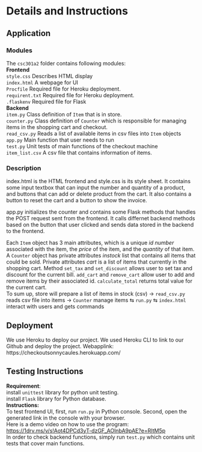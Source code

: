 <h1>Details and Instructions</h1>	
<h2>Application</h2>

<h3>Modules</h3>
The <code>csc301a2</code> folder contains following modules:<br>
<strong>Frontend</strong><br> 
<code>style.css</code> Describes HTML display<br> 
<code>index.html</code> A webpage for UI<br> 
<code>Procfile</code> Required file for Heroku deployment. <br>
<code>requirent.txt</code> Required file for Heroku deployment.<br>
<code>.flaskenv</code> Required file for Flask <br>
<strong>Backend</strong><br>
<code>item.py</code> Class definition of <code>Item</code> that is in store.<br>
<code>counter.py</code> Class definition of <code>Counter</code> which is responsible for managing 
items in the shopping cart and checkout. <br>
<code>read_csv.py</code> Reads a list of available items in csv files into <code>Item</code> objects <br>
<code>app.py</code> Main function that user needs to run <br>
<code>test.py</code> Unit tests of main functions of the checkout machine <br> 
<code>item_list.csv</code> A csv file that contains information of items.<br>

<h3>Description</h3>

index.html is the HTML frontend and style.css is its style sheet. It contains some input textbox that can input the number and quantity of a product, and buttons that can add or delete product from the cart. It also contains a button to reset the cart and a button to show the invoice.

app.py initializes the counter and contains some Flask methods that handles the POST request sent from the frontend. It calls differnet backend methods based on the button that user clicked and sends data stored in the backend to the frontend.

Each <code>Item</code> object has 3 main attributes, which is a unique <em>id number</em>
associated with the item, the <em>price</em> of the item, and the <em>quantity</em> of that item. <br>
A <code>Counter</code> object has private attributes <em>instock</em> list that contains all items that
could be sold. Private attributes <em>cart</em> is a list of items that currently in the shopping 
cart. Method <code>set_tax</code> and <code>set_discount</code> allows user to set 
tax and discount for the current bill. <code>add_cart</code> and <code>remove_cart</code>
allow user to add and remove items by their associated id.  <code>calculate_total</code>
returns total value for the current cart.<br>
To sum up, store will prepare a list of items in stock (csv) &rarr; <code>read_csv.py</code> 
reads csv file into items &rarr; <code>Counter</code> manage items &lrarr; <code>run.py</code>
&lrarr; <code>index.html</code> interact with users and gets commands


<h2>Deployment</h2>
We use Heroku to deploy our project.
We used Heroku CLI to link to our Github and deploy the project. Webapplink: https://checkoutsonnycaules.herokuapp.com/


<h2>Testing Instructions</h2>

<strong>Requirement</strong>:<br> install <code>unittest</code> library for python unit testing. <br>
install <code>Flask</code> library for Python database.<br>
<strong>Instructions:</strong><br>
To test frontend UI, first, run <code>run.py</code> in Python console. Second, open the generated link in the console with your browser.<br>
Here is a demo video on how to use the program: https://1drv.ms/v/s!Aot4DPCd3yT-dzGF_AOlnbA9pAE?e=RItM5p <br>
In order to check backend functions, simply run <code>test.py</code> which contains 
unit tests that cover main functions.

